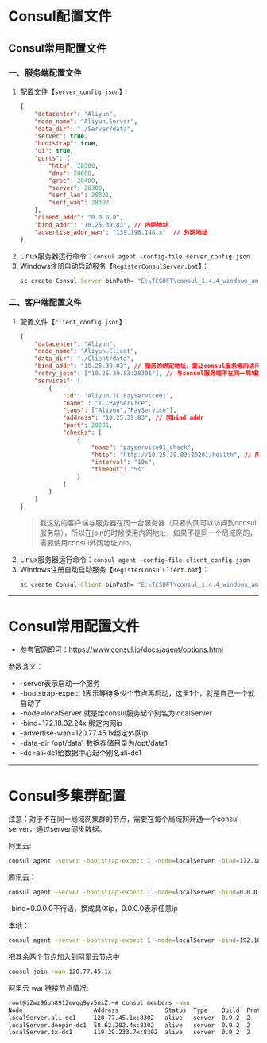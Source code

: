 # Consul配置文件

## Consul常用配置文件

### 一、服务端配置文件

1. 配置文件【`server_config.json`】：
    ```json
    {
        "datacenter": "Aliyun",
        "node_name": "Aliyun.Server",
        "data_dir": "./Server/data",
        "server": true,
        "bootstrap": true,
        "ui": true,
        "ports": {
            "http": 28500,
            "dns": 28600,
            "grpc": 28400,
            "server": 28300,
            "serf_lan": 28301,
            "serf_wan": 28302
        },
        "client_addr": "0.0.0.0",
        "bind_addr": "10.25.39.83", // 内网地址
        "advertise_addr_wan": "139.196.148.x"  // 外网地址
    }
    ```
1. Linux服务器运行命令：`consul agent -config-file server_config.json`
1. Windows注册自动启动服务【`RegisterConsulServer.bat`】：
    ```bat
    sc create Consul-Server binPath= "E:\TCSOFT\consul_1.4.4_windows_amd64\consul.exe agent -config-file E:\TCSOFT\consul_1.4.4_windows_amd64\Server\server_config.json" start= auto
    ```

### 二、客户端配置文件

1. 配置文件【`client_config.json`】：
    ```json
    {
        "datacenter": "Aliyun",
        "node_name": "Aliyun.Client",
        "data_dir": "./Client/data",
        "bind_addr": "10.25.39.83", // 服务的绑定地址，要让consul服务端内访问到（不是同一局域网的，使用外网地址）
        "retry_join": ["10.25.39.83:28301"], // 与consul服务端不在同一局域网，需要使用consul服务端的外网地址注册
        "services": [
            {
                "id": "Aliyun.TC.PayService01",
                "name" : "TC.PayService",
                "tags": ["Aliyun","PayService"],
                "address": "10.25.39.83", // 同bind_addr
                "port": 20201,
                "checks": [
                    {
                        "name": "payservice01_check",
                        "http": "http://10.25.39.83:20201/health", // 同bind_addr
                        "interval": "10s",
                        "timeout": "5s"
                    }
                ]
            }
        ]
    }
    ```
    > 我这边的客户端与服务器在同一台服务器（只要内网可以访问到consul服务端），所以在join的时候使用内网地址，如果不是同一个局域网的，需要使用consul外网地址join。
1. Linux服务器运行命令：`consul agent -config-file client_config.json`
1. Windows注册自动启动服务【`RegisterConsulClient.bat`】：
    ```bat
    sc create Consul-Client binPath= "E:\TCSOFT\consul_1.4.4_windows_amd64\consul.exe agent -config-file E:\TCSOFT\consul_1.4.4_windows_amd64\Client\client_config.json" start= auto
    ```
---

# Consul常用配置文件

* 参考官网即可：https://www.consul.io/docs/agent/options.html

参数含义：  
* -server表示启动一个服务
* -bootstrap-expect 1表示等待多少个节点再启动，这里1个，就是自己一个就启动了
* -node=localServer 就是给consul服务起个别名为localServer
* -bind=172.18.32.24x 绑定内网ip
* -advertise-wan=120.77.45.1x绑定外网ip
* -data-dir /opt/data1 数据存储目录为/opt/data1
* -dc=ali-dc1给数据中心起个别名ali-dc1

---

# Consul多集群配置

注意：对于不在同一局域网集群的节点，需要在每个局域网开通一个consul server，通过server同步数据。

阿里云:
```bash
consul agent -server -bootstrap-expect 1 -node=localServer -bind=172.18.32.24x -advertise-wan=120.77.45.1x -data-dir /opt/data1 -dc=ali-dc1
```

腾讯云：
```bash
consul agent -server -bootstrap-expect 1 -node=localServer -bind=0.0.0.0 -advertise-wan=119.29.233.7x -data-dir c:/consul -dc=tx-dc1
```
-bind=0.0.0.0不行话，换成具体ip，0.0.0.0表示任意ip

本地：
```bash
consul agent -server -bootstrap-expect 1 -node=localServer -bind=192.168.0.12x -advertise-wan=58.62.202.4x -data-dir /opt/data1 -dc=deepin-dc1
```

把其余两个节点加入到阿里云节点中
```bash
consul join -wan 120.77.45.1x
```

阿里云 wan链接节点情况:
```bash
root@iZwz96uh8912ewgq9yv5nxZ:~# consul members -wan
Node                    Address             Status  Type    Build  Protocol  DC
localServer.ali-dc1     120.77.45.1x:8302   alive   server  0.9.2  2       ali-dc1
localServer.deepin-dc1  58.62.202.4x:8302   alive   server  0.9.2  2     deepin-dc1
localServer.tx-dc1      119.29.233.7x:8302  alive   server  0.9.2  2       tx-dc1
```